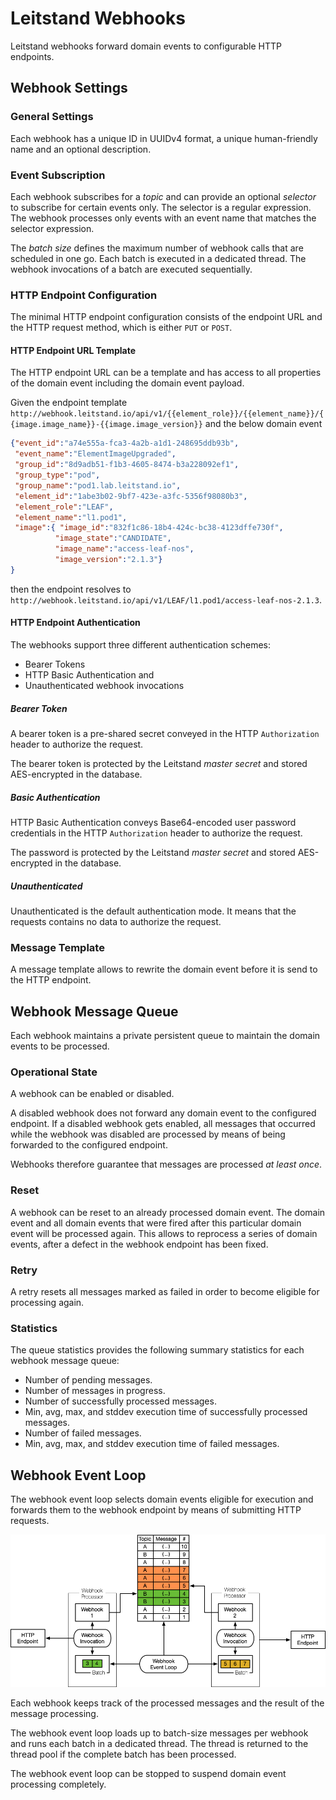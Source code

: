 # Leitstand Webhooks

Leitstand webhooks forward domain events to configurable HTTP endpoints.

## Webhook Settings

### General Settings
Each webhook has a unique ID in UUIDv4 format, 
a unique human-friendly name and an optional description.

### Event Subscription
Each webhook subscribes for a _topic_ and can provide an optional _selector_ to subscribe for certain events only.
The selector is a regular expression.
The webhook processes only events with an event name that matches the selector expression.

The _batch size_ defines the maximum number of webhook calls that are scheduled in one go.
Each batch is executed in a dedicated thread.
The webhook invocations of a batch are executed sequentially.

### HTTP Endpoint Configuration

The minimal HTTP endpoint configuration consists of the endpoint URL and the HTTP request method, which is either `PUT` or `POST`.

#### HTTP Endpoint URL Template
The HTTP endpoint URL can be a template and has access to all properties of the domain event including the domain event payload.

Given the endpoint template 
`http://webhook.leitstand.io/api/v1/{{element_role}}/{{element_name}}/{{image.image_name}}-{{image.image_version}}`
and the below domain event

```JSON
{"event_id":"a74e555a-fca3-4a2b-a1d1-248695ddb93b",
 "event_name":"ElementImageUpgraded",
 "group_id":"8d9adb51-f1b3-4605-8474-b3a228092ef1",
 "group_type":"pod",
 "group_name":"pod1.lab.leitstand.io",
 "element_id":"1abe3b02-9bf7-423e-a3fc-5356f98080b3",
 "element_role":"LEAF",
 "element_name":"l1.pod1",
 "image":{ "image_id":"832f1c86-18b4-424c-bc38-4123dffe730f",
 		  "image_state":"CANDIDATE",
 		  "image_name":"access-leaf-nos",
 		  "image_version":"2.1.3"}
}
```
then the endpoint resolves to `http://webhook.leitstand.io/api/v1/LEAF/l1.pod1/access-leaf-nos-2.1.3`.


#### HTTP Endpoint Authentication
The webhooks support three different authentication schemes:
- Bearer Tokens
- HTTP Basic Authentication and
- Unauthenticated webhook invocations

##### Bearer Token
A bearer token is a pre-shared secret conveyed in the HTTP `Authorization` header to authorize the request.

The bearer token is protected by the Leitstand _master secret_ and stored AES-encrypted in the database.

##### Basic Authentication
HTTP Basic Authentication conveys Base64-encoded user password credentials in the HTTP `Authorization` header to authorize the request.

The password is protected by the Leitstand _master secret_ and stored AES-encrypted in the database.

##### Unauthenticated
Unauthenticated is the default authentication mode. 
It means that the requests contains no data to authorize the request. 

### Message Template
A message template allows to rewrite the domain event before it is send to the HTTP endpoint.

## Webhook Message Queue

Each webhook maintains a private persistent queue to maintain the domain events to be processed.

### Operational State
A webhook can be enabled or disabled.

A disabled webhook does not forward any domain event to the configured endpoint.
If a disabled webhook gets enabled, all messages that occurred while the webhook was disabled are processed by means of being forwarded to the configured endpoint.

Webhooks therefore guarantee that messages are processed _at least once_.

### Reset
A webhook can be reset to an already processed domain event.
The domain event and all domain events that were fired after this particular domain event will be processed again.
This allows to reprocess a series of domain events, after a defect in the webhook endpoint has been fixed.

### Retry
A retry resets all messages marked as failed in order to become eligible for processing again.

### Statistics
The queue statistics provides the following summary statistics for each webhook message queue:

- Number of pending messages.
- Number of messages in progress.
- Number of successfully processed messages.
- Min, avg, max, and stddev execution time of successfully processed messages.
- Number of failed messages.
- Min, avg, max, and stddev execution time of failed messages.

## Webhook Event Loop

The webhook event loop selects domain events eligible for execution and forwards them to the webhook endpoint by means of submitting HTTP requests. 

![Webhook Event Loop](assets/webhook-event-loop.png "Webhook event loop overview")

Each webhook keeps track of the processed messages and the result of the message processing.

The webhook event loop loads up to batch-size messages per webhook and runs each batch in a dedicated thread.
The thread is returned to the thread pool if the complete batch has been processed.

The webhook event loop can be stopped to suspend domain event processing completely.